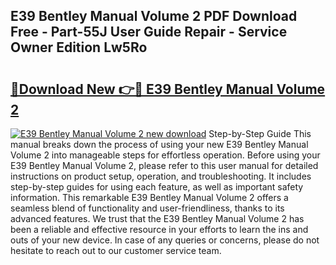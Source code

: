 ## E39 Bentley Manual Volume 2 PDF Download Free - Part-55J User Guide Repair - Service Owner Edition Lw5Ro

# <h2><a href="http://bc14060.oget.top/?id=E39+Bentley+Manual+Volume+2">🔗Download New 👉🔴 E39 Bentley Manual Volume 2</a></h2>

[![E39 Bentley Manual Volume 2 new download](https://i.imgur.com/5g1atiW.png)](http://bc14060.oget.top/?id=E39+Bentley+Manual+Volume+2)
Step-by-Step Guide This manual breaks down the process of using your new E39 Bentley Manual Volume 2 into manageable steps for effortless operation. Before using your E39 Bentley Manual Volume 2, please refer to this user manual for detailed instructions on product setup, operation, and troubleshooting. It includes step-by-step guides for using each feature, as well as important safety information. This remarkable E39 Bentley Manual Volume 2 offers a seamless blend of functionality and user-friendliness, thanks to its advanced features. We trust that the E39 Bentley Manual Volume 2 has been a reliable and effective resource in your efforts to learn the ins and outs of your new device. In case of any queries or concerns, please do not hesitate to reach out to our customer service team.
